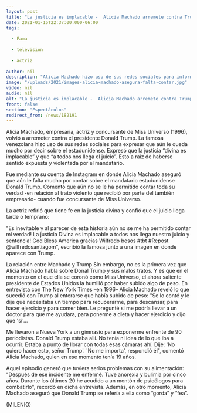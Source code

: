 ```yaml
---
layout: post
title: "La justicia es implacable -  Alicia Machado arremete contra Trump; aún no cuenta 'toda la verdad'"
date: 2021-01-15T22:37:00.000-06:00
tags:
  
  - Fama
  
  - television
  
  - actriz
  
author: nil
description: "Alicia Machado hizo uso de sus redes sociales para informar que aún no cuenta toda la verdad sobre Donald Trump; además dijo que confía en la justicia divina. (FOTOS/VIDEOS) "
image: "/uploads/2021/images-alicia-machado-asegura-falta-contar.jpg"
video: nil
audio: nil
alt: "La justicia es implacable -  Alicia Machado arremete contra Trump; aún no cuenta 'toda la verdad'"
front: false
section: "Espectáculos"
redirect_from: /news/182191
---
```


Alicia Machado, empresaria, actriz y concursante de Miss Universo (1996), volvió a arremeter contra el presidente Donald Trump. La famosa venezolana hizo uso de sus redes sociales para expresar que aún le queda mucho por decir sobre el estadunidense. Expresó que la justicia “divina es implacable” y que “a todos nos llega el juicio”. Esto a raíz de haberse sentido expuesta y violentada por el mandatario. 

Fue mediante su cuenta de Instagram en donde Alicia Machado aseguró que aún le falta mucho por contar sobre el mandatario estadunidense Donald Trump. Comentó que aún no se le ha permitido contar toda su verdad -en relación al trato violento que recibió por parte del también empresario- cuando fue concursante de Miss Universo. 

La actriz refirió que tiene fe en la justicia divina y confió que el juicio llega tarde o temprano: 

"Es inevitable y al parecer de esta historia aún no se me ha permitido contar mi verdad! La justicia Divina es implacable a todos nos llega nuestro juicio y sentencia! God Bless America gracias Wilfredo besos #tbt #Repost @wilfredosantiagom", escribió la famosa junto a una imagen en donde aparece con Trump. 

La relación entre Machado y Trump Sin embargo, no es la primera vez que Alicia Machado habla sobre Donal Trump y sus malos tratos. Y es que en el momento en el que ella se coronó como Miss Universo, el ahora saliente presidente de Estados Unidos la humilló por haber subido algo de peso. En entrevista con The New York Times –en 1996– Alicia Machado reveló lo que sucedió con Trump al enterarse que había subido de peso: "Se lo conté y le dije que necesitaba un tiempo para recuperarme, para descansar, para hacer ejercicio y para comer bien. Le pregunté si me podría llevar a un doctor para que me ayudara, para ponerme a dieta y hacer ejercicio y dijo que 'si'…

Me llevaron a Nueva York a un gimnasio para exponerme enfrente de 90 periodistas. Donald Trump estaba allí. No tenía ni idea de lo que iba a ocurrir. Estaba a punto de llorar con todas esas cámaras ahí. Dije: 'No quiero hacer esto, señor Trump'. 'No me importa', respondió él", comentó Alicia Machado, quien en ese momento tenía 19 años. 

Aquel episodio generó que tuviera serios problemas con su alimentación: "Después de ese incidente me enfermé. Tuve anorexia y bulimia por cinco años. Durante los últimos 20 he acudido a un montón de psicólogos para combatirlo", recordó en dicha entrevista. 
Además, en otro momento, Alicia Machado aseguró que Donald Trump se refería a ella como “gorda” y “fea”. 

(MILENIO)